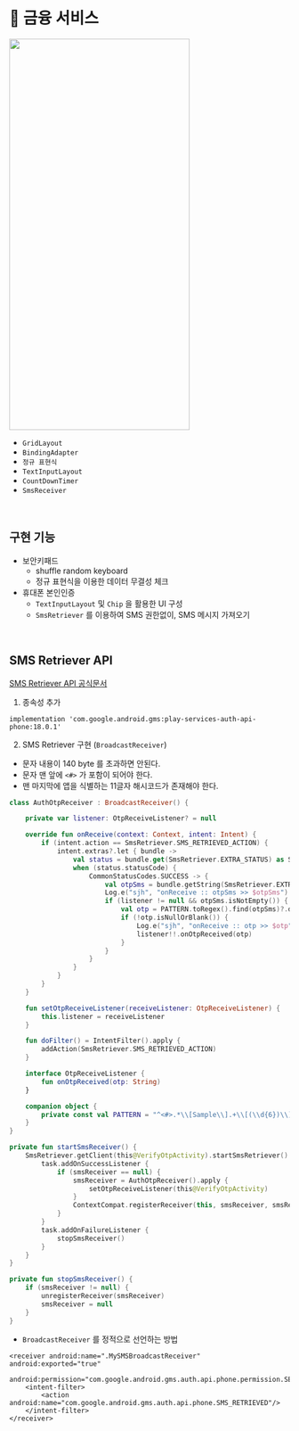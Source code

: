 # 🏦 금융 서비스
<img src="https://github.com/sjunh812/fastcampus-android-bootcamp/assets/79048895/89354246-7d42-41c1-97b1-d8fefa883d05" width="324" height="702" /> 

- `GridLayout`
- `BindingAdapter`
- `정규 표현식`  
- `TextInputLayout`
- `CountDownTimer`
- `SmsReceiver`
<br>

## 구현 기능
- 보안키패드
  - shuffle random keyboard
  - 정규 표현식을 이용한 데이터 무결성 체크
- 휴대폰 본인인증
  - `TextInputLayout` 및 `Chip` 을 활용한 UI 구성
  - `SmsRetriever` 를 이용하여 SMS 권한없이, SMS 메시지 가져오기
<br>

## SMS Retriever API
[SMS Retriever API 공식문서](https://developers.google.com/identity/sms-retriever/request?authuser=0&hl=ko)  

1. 종속성 추가
```
implementation 'com.google.android.gms:play-services-auth-api-phone:18.0.1'
```
2. SMS Retriever 구현 (`BroadcastReceiver`)
- 문자 내용이 140 byte 를 초과하면 안된다.
- 문자 맨 앞에 `<#>` 가 포함이 되어야 한다.
- 맨 마지막에 앱을 식별하는 11글자 해시코드가 존재해야 한다.
```kotlin
class AuthOtpReceiver : BroadcastReceiver() {

    private var listener: OtpReceiveListener? = null

    override fun onReceive(context: Context, intent: Intent) {
        if (intent.action == SmsRetriever.SMS_RETRIEVED_ACTION) {
            intent.extras?.let { bundle ->
                val status = bundle.get(SmsRetriever.EXTRA_STATUS) as Status
                when (status.statusCode) {
                    CommonStatusCodes.SUCCESS -> {
                        val otpSms = bundle.getString(SmsRetriever.EXTRA_SMS_MESSAGE, "")
                        Log.e("sjh", "onReceive :: otpSms >> $otpSms")
                        if (listener != null && otpSms.isNotEmpty()) {
                            val otp = PATTERN.toRegex().find(otpSms)?.destructured?.component1()
                            if (!otp.isNullOrBlank()) {
                                Log.e("sjh", "onReceive :: otp >> $otp")
                                listener!!.onOtpReceived(otp)
                            }
                        }
                    }
                }
            }
        }
    }

    fun setOtpReceiveListener(receiveListener: OtpReceiveListener) {
        this.listener = receiveListener
    }

    fun doFilter() = IntentFilter().apply {
        addAction(SmsRetriever.SMS_RETRIEVED_ACTION)
    }

    interface OtpReceiveListener {
        fun onOtpReceived(otp: String)
    }

    companion object {
        private const val PATTERN = "^<#>.*\\[Sample\\].+\\[(\\d{6})\\].+\$"
    }
}
```
```kotlin
private fun startSmsReceiver() {
    SmsRetriever.getClient(this@VerifyOtpActivity).startSmsRetriever().also { task ->
        task.addOnSuccessListener {
            if (smsReceiver == null) {
                smsReceiver = AuthOtpReceiver().apply {
                    setOtpReceiveListener(this@VerifyOtpActivity)
                }
                ContextCompat.registerReceiver(this, smsReceiver, smsReceiver!!.doFilter(), ContextCompat.RECEIVER_EXPORTED)
            }
        }
        task.addOnFailureListener {
            stopSmsReceiver()
        }
    }
}

private fun stopSmsReceiver() {
    if (smsReceiver != null) {
        unregisterReceiver(smsReceiver)
        smsReceiver = null
    }
}
```

- `BroadcastReceiver` 를 정적으로 선언하는 방법
```
<receiver android:name=".MySMSBroadcastReceiver" android:exported="true"
          android:permission="com.google.android.gms.auth.api.phone.permission.SEND">
    <intent-filter>
        <action android:name="com.google.android.gms.auth.api.phone.SMS_RETRIEVED"/>
    </intent-filter>
</receiver>
```
<br>
